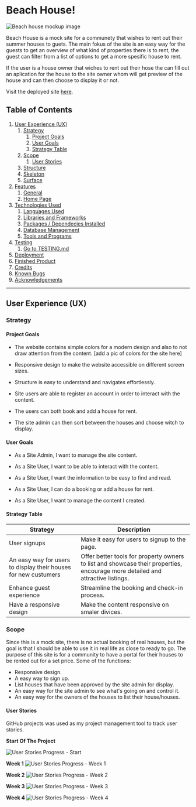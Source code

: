 # Beach House!

![Beach house mockup image](readme/media/mockup.jpg)

Beach House is a mock site for a communety that wishes to rent out their summer houses to guets.
The main fokus of the site is an easy way for the guests to get an overview of what kind of properties there is to rent, the guest can filter from a list of options to get a more spesific house to rent.

If the user is a house owner that wiches to rent out their hose the can fill out an aplication for the house to the site owner whom will get preview of the house and can then choose to display it or not.

Visit the deployed site [here](https://airbnbbeachhouse.herokuapp.com/index).

## Table of Contents

1. [User Experience (UX)](#user-experience-ux)
    1. [Strategy](#strategy)
        1. [Project Goals](#project-goals)
        2. [User Goals](#user-goals)
        3. [Strategy Table](#strategy-table)
    2. [Scope](#scope)
        1. [User Stories](#user-stories)
    3. [Structure](#structure)
    4. [Skeleton](#skeleton)
    5. [Surface](#surface)
2. [Features](#features)
    1. [General](#general)
    2. [Home Page](#home-page)
3. [Technologies Used](#technologies-used)
    1. [Languages Used](#languages-used)
    2. [Libraries and Frameworks](#languages-and-frameworks)
    3. [Packages / Dependecies Installed](#packages--dependecies-installed)
    4. [Database Management](#database-management)
    5. [Tools and Programs](#tools-and-programs)
4. [Testing](#testing)
    1. [Go to TESTING.md](https://github.com/josswe26/code-buddy/blob/main/TESTING.md#code-buddy-testing)
5. [Deployment](#deployment)
6. [Finished Product](#finished-product)
7. [Credits](#credits)
8. [Known Bugs](#known-bugs)
9. [Acknowledgements](#acknowledgements)


***

## User Experience (UX)

### Strategy

#### Project Goals

* The website contains simple colors for a modern design and also to not draw attention from the content.
[add a pic of colors for the site here]

* Responsive design to make the website accessible on different screen sizes.

* Structure is easy to understand and navigates effortlessly.

* Site users are able to register an account in order to interact with the content.

* The users can both book and add a house for rent.

* The site admin can then sort between the houses and choose witch to display.


#### User Goals

* As a Site Admin, I want to manage the site content.

* As a Site User, I want to be able to interact with the content.

* As a Site User, I want the information to be easy to find and read.

* As a Site User, I can do a booking or add a house for rent.

* As a Site User, I want to manage the content I created.


#### Strategy Table

Strategy | Description |
--- | --- | 
User signups | Make it easy for users to signup to the page. |
An easy way for users to display their houses for new custumers | Offer better tools for property owners to list and showcase their properties, encourage more detailed and attractive listings. |
Enhance guest experience | Streamline the booking and check-in process. |
Have a responsive design | Make the content responsive on smaler divices. |


### Scope

Since this is a mock site, there is no actual booking of real houses, but the goal is that I should be able to use it in real life as close to ready to go.
The purpose of this site is for a community to have a portal for their houses to be rented out for a set price.
Some of the functions:

* Responsive design.
* A easy way to sign up.
* List houses that have been approved by the site admin for display.
* An easy way for the site admin to see what's going on and control it.
* An easy way for the owners of the houses to list their house/houses.

#### User Stories

GitHub projects was used as my project management tool to track user stories.

**Start Of The Project**

![User Stories Progress - Start](readme/media/github.com-projects-start.jpg)

**Week 1**
![User Stories Progress - Week 1](readme/media/github.com-projects-first.jpg)

**Week 2**
![User Stories Progress - Week 2](readme/media/github.com-projects-middle.jpg)

**Week 3**
![User Stories Progress - Week 3](readme/media/github.com-projects-last.jpg)

**Week 4**
![User Stories Progress - Week 4](readme/media/github.com-projects-end.jpg)